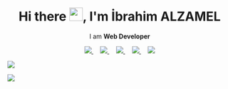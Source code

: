 <h1 align='center'> Hi there <img src="https://user-images.githubusercontent.com/53148314/120832912-d7576900-c569-11eb-8de9-71da3412c259.gif" height="30">, I'm İbrahim ALZAMEL</h1>

<p align='center'>
  I am <b>Web Developer</b> 
</p>
<p align='center'>

<a href="https://twitter.com/ElzamilIbrahim?t=BuqoDU0bbapSWd3CpgFrFw&s=08">
  <img src="https://img.shields.io/badge/twitter-%231DA1F2.svg?&style=for-the-badge&logo=twitter&logoColor=white" />
  </a> &nbsp;&nbsp;&nbsp;
  
  <a href="https://www.linkedin.com/in/ibrahim-alzamel-366507207/">
  <img src="https://img.shields.io/badge/linkedin-%230077B5.svg?&style=for-the-badge&logo=linkedin&logoColor=white" />
  </a>&nbsp;&nbsp;&nbsp;

 <a href="mailto:ibrahimalzameldev@gmail.com">
 <img src="https://img.shields.io/badge/Outlook-0078D4.svg?&style=for-the-badge&logo=microsoft%20outlook&logoColor=white" />
</a>&nbsp;&nbsp;&nbsp;

 <a href="https://github.com/ibrahimalzamel">
 <img src="https://img.shields.io/badge/ibrahimalzamel-F4D03E.svg?&style=for-the-badge&logo=Cliqz&logoColor=black" />
 </a>&nbsp;&nbsp;&nbsp;

  <a href="https://github.com/ibrahimalzamel">
  <img src="https://estruyf-github.azurewebsites.net/api/VisitorHit?user=ibrahimalzamel&countColor=%237B1E7A" />
  </a>

</p>


<a href="https://github.com/ibrahimalzamel"><img align="center" src="https://github-readme-stats.vercel.app/api?username=ibrahimalzamel&show_icons=true&bg_color=0d1117&text_color=bdc3c7&title_color=F4D03E&icon_color=F4D03E&hide_border=true" /></a>

<a href="https://github.com/ibrahimalzamel"><img align="center" src="https://github-readme-stats.vercel.app/api/top-langs/?username=ibrahimalzamel&bg_color=0d1117&text_color=bdc3c7&title_color=F4D03E&hide_border=true&layout=compact&langs_count=10" /></a>


<!--
**ibrahimalzamel/ibrahimalzamel** is a ✨ _special_ ✨ repository because its `README.md` (this file) appears on your GitHub profile.

Here are some ideas to get you started:

- 🔭 I’m currently working on ...
- 🌱 I’m currently learning ...
- 👯 I’m looking to collaborate on ...
- 🤔 I’m looking for help with ...
- 💬 Ask me about ...
- 📫 How to reach me: ...
- 😄 Pronouns: ...
- ⚡ Fun fact: ...
-->
